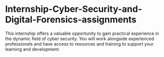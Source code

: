 # Internship-Cyber-Security-and-Digital-Forensics-assignments
This internship offers a valuable opportunity to gain practical experience in the dynamic field of cyber security. You will work alongside experienced professionals and have access to resources and training to support your learning and development. 
